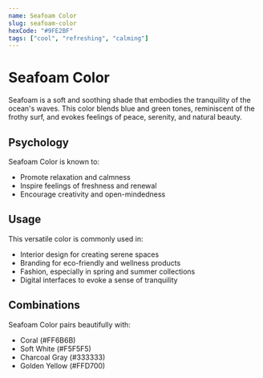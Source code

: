 ```yaml
---
name: Seafoam Color
slug: seafoam-color
hexCode: "#9FE2BF"
tags: ["cool", "refreshing", "calming"]
---
```


# Seafoam Color

Seafoam is a soft and soothing shade that embodies the tranquility of the ocean's waves. This color blends blue and green tones, reminiscent of the frothy surf, and evokes feelings of peace, serenity, and natural beauty.

## Psychology

Seafoam Color is known to:
- Promote relaxation and calmness
- Inspire feelings of freshness and renewal
- Encourage creativity and open-mindedness

## Usage

This versatile color is commonly used in:
- Interior design for creating serene spaces
- Branding for eco-friendly and wellness products
- Fashion, especially in spring and summer collections
- Digital interfaces to evoke a sense of tranquility

## Combinations

Seafoam Color pairs beautifully with:
- Coral (#FF6B6B)
- Soft White (#F5F5F5)
- Charcoal Gray (#333333)
- Golden Yellow (#FFD700)